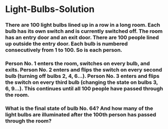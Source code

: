 # Light-Bulbs-Solution

###  There are 100 light bulbs lined up in a row in a long room. Each bulb has its own switch and is currently switched off. The room has an entry door and an exit door. There are 100 people lined up outside the entry door. Each bulb is numbered consecutively from 1 to 100. So is each person.

### Person No. 1 enters the room, switches on every bulb, and exits. Person No. 2 enters and flips the switch on every second bulb (turning off bulbs 2, 4, 6...). Person No. 3 enters and flips the switch on every third bulb (changing the state on bulbs 3, 6, 9...). This continues until all 100 people have passed through the room.

### What is the final state of bulb No. 64? And how many of the light bulbs are illuminated after the 100th person has passed through the room?
